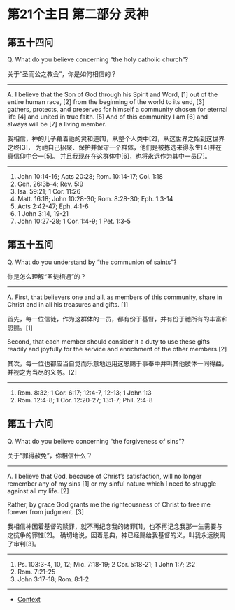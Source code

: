 # 第21个主日 第二部分 灵神

## 第五十四问

Q. What do you believe concerning “the holy catholic church”?

关于“圣而公之教会”，你是如何相信的？

---

A. I believe that the Son of God through his Spirit and Word, [1]
out of the entire human race, [2]
from the beginning of the world to its end, [3]
gathers, protects, and preserves for himself a community chosen for eternal life [4]
and united in true faith. [5]
And of this community I am [6] and always will be [7] a living member.

我相信，神的儿子藉着祂的灵和道[1]，从整个人类中[2]，从这世界之始到这世界之终[3]，
为祂自己招聚、保护并保守一个群体，他们是被拣选来得永生[4]并在真信仰中合一[5]。
并且我现在在这群体中[6]，也将永远作为其中一员[7]。

---

1. John 10:14-16; Acts 20:28; Rom. 10:14-17; Col. 1:18
2. Gen. 26:3b-4; Rev. 5:9
3. Isa. 59:21; 1 Cor. 11:26
4. Matt. 16:18; John 10:28-30; Rom. 8:28-30; Eph. 1:3-14
5. Acts 2:42-47; Eph. 4:1-6
6. 1 John 3:14, 19-21
7. John 10:27-28; 1 Cor. 1:4-9; 1 Pet. 1:3-5

## 第五十五问

Q. What do you understand by “the communion of saints”?

你是怎么理解“圣徒相通”的？

---

A. First, that believers one and all, as members of this community,
share in Christ and in all his treasures and gifts. [1]

首先，每一位信徒，作为这群体的一员，都有份于基督，并有份于祂所有的丰富和恩赐。[1]

Second, that each member should consider it a duty to use these gifts
readily and joyfully for the service and enrichment of the other members.[2]

其次，每一位也都应当自觉而乐意地运用这恩赐于事奉中并叫其他肢体一同得益，并视之为当尽的义务。[2]

---

1. Rom. 8:32; 1 Cor. 6:17; 12:4-7, 12-13; 1 John 1:3
2. Rom. 12:4-8; 1 Cor. 12:20-27; 13:1-7; Phil. 2:4-8

## 第五十六问

Q. What do you believe concerning “the forgiveness of sins”?

关于“罪得赦免”，你相信什么？

---

A. I believe that God, because of Christ’s satisfaction,
will no longer remember any of my sins [1]
or my sinful nature which I need to struggle against all my life. [2]

Rather, by grace God grants me the righteousness of Christ
to free me forever from judgment. [3]

我相信神因着基督的赎罪，就不再纪念我的诸罪[1]，也不再记念我那一生需要与之抗争的罪性[2]。
确切地说，因着恩典，神已经赐给我基督的义，叫我永远脱离了审判[3]。

---

1. Ps. 103:3-4, 10, 12; Mic. 7:18-19; 2 Cor. 5:18-21; 1 John 1:7; 2:2
2. Rom. 7:21-25
3. John 3:17-18; Rom. 8:1-2

----

* [Context](./welcome)